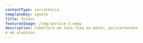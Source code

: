```yaml
---
contentType: serralheria
templateKey: ignore
title: Toldos
featuredImage: /img/service-3.webp
description: Cobertura em lona fixa ou móvel, policarbonato
e em alumínio.
---
```

